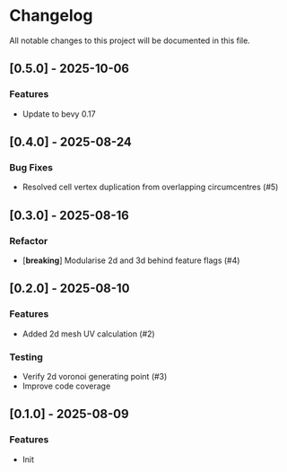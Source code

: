 # Changelog

All notable changes to this project will be documented in this file.

## [0.5.0] - 2025-10-06

### Features

- Update to bevy 0.17

## [0.4.0] - 2025-08-24

### Bug Fixes

- Resolved cell vertex duplication from overlapping circumcentres (#5)

## [0.3.0] - 2025-08-16

### Refactor

- [**breaking**] Modularise 2d and 3d behind feature flags (#4)

## [0.2.0] - 2025-08-10

### Features

- Added 2d mesh UV calculation (#2)

### Testing

- Verify 2d voronoi generating point (#3)
- Improve code coverage

## [0.1.0] - 2025-08-09

### Features

- Init

<!-- generated by git-cliff -->

